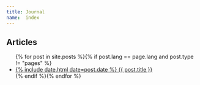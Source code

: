 ```yaml
---
title: Journal
name:  index
---
```


## Articles
<ul class="liste">{% for post in site.posts %}{% if post.lang == page.lang and post.type != "pages" %}
  <li>
    <a href="{{ post.url }}">
      <span>{% include date.html date=post.date %}</span>
      {{ post.title }}
    </a>
  </li>{% endif %}{% endfor %}
</ul>
